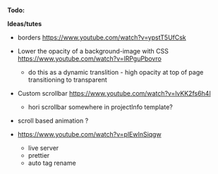 
**Todo:**


**Ideas/tutes**
* borders https://www.youtube.com/watch?v=ypstT5UfCsk
* Lower the opacity of a background-image with CSS https://www.youtube.com/watch?v=lRPguPbovro
    * do this as a dynamic translition - high opacity at top of page transitioning to transparent
* Custom scrollbar https://www.youtube.com/watch?v=lvKK2fs6h4I
    * hori scrollbar somewhere in projectInfo template?
* scroll based animation ?

* https://www.youtube.com/watch?v=plEwInSiqgw
    * live server
    * prettier
    * auto tag rename